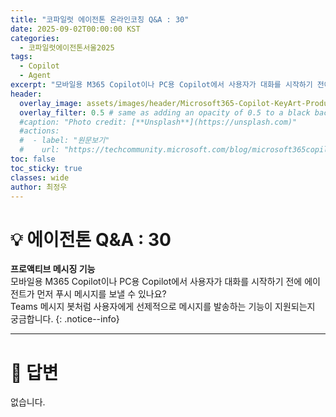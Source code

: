 ```yaml
---
title: "코파일럿 에이전톤 온라인코칭 Q&A : 30"
date: 2025-09-02T00:00:00 KST
categories:
  - 코파일럿에이전톤서울2025
tags:
  - Copilot
  - Agent
excerpt: "모바일용 M365 Copilot이나 PC용 Copilot에서 사용자가 대화를 시작하기 전에 에이전트가 먼저 푸시 메시지를 보낼 수 있나요? Teams 메시지 봇처럼 사용자에게 선제적으로 메시지를 발송하는 기능이 지원되는지 궁금합니다."
header:
  overlay_image: assets/images/header/Microsoft365-Copilot-KeyArt-Productivity-6K-01.png
  overlay_filter: 0.5 # same as adding an opacity of 0.5 to a black background
  #caption: "Photo credit: [**Unsplash**](https://unsplash.com)"
  #actions:
  #  - label: "원문보기"
  #    url: "https://techcommunity.microsoft.com/blog/microsoft365copilotblog/what%E2%80%99s-new-in-microsoft-365-copilot--july-2025/4438253"
toc: false
toc_sticky: true
classes: wide
author: 최정우
---
```


# 💡 에이전톤 Q&A : 30


**프로액티브 메시징 기능**  
모바일용 M365 Copilot이나 PC용 Copilot에서 사용자가 대화를 시작하기 전에 에이전트가 먼저 푸시 메시지를 보낼 수 있나요?  
Teams 메시지 봇처럼 사용자에게 선제적으로 메시지를 발송하는 기능이 지원되는지 궁금합니다.
{: .notice--info}

---

# 📝 답변

없습니다.

